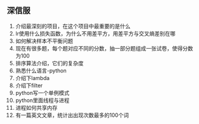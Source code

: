 ## 深信服

1. 介绍最深刻的项目，在这个项目中最重要的是什么
2. lr使用什么损失函数，为什么不用差平方，用差平方与交叉熵差别在哪
3. 如何解决样本不平衡问题
4. 现在有很多题，每个题对应不同的分数，抽一部分题组成一张试卷，使得分数为100
5. 排序算法介绍，它们的复杂度
6. 熟悉什么语言-python
7. 介绍下lambda
8. 介绍下filter
9. python写一个单例模式
10. python里面线程与进程
11. 进程如何共享内存
12. 有一篇英文文章，统计出出现次数最多的100个词
